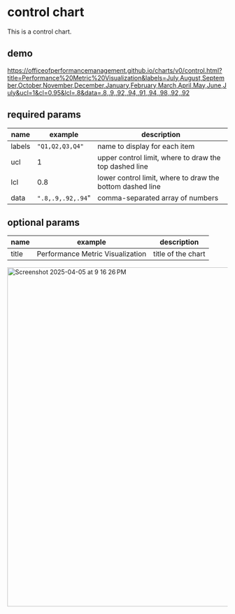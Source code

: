 # control chart
This is a control chart.

## demo
https://officeofperformancemanagement.github.io/charts/v0/control.html?title=Performance%20Metric%20Visualization&labels=July,August,September,October,November,December,January,February,March,April,May,June,July&ucl=1&cl=0.95&lcl=.8&data=.8,.9,.92,.94,.91,.94,.98,.92,.92

## required params
| name | example | description |
| ---- | ------- | ----------- |
| labels | `"Q1,Q2,Q3,Q4"` | name to display for each item |
| ucl | 1 | upper control limit, where to draw the top dashed line |
| lcl | 0.8 | lower control limit, where to draw the bottom dashed line |
| data | `".8,.9,.92,.94`" | comma-separated array of numbers |

## optional params
| name | example | description |
| ---- | ------- | ----------- |
| title | Performance Metric Visualization | title of the chart |

<img width="776" alt="Screenshot 2025-04-05 at 9 16 26 PM" src="https://github.com/user-attachments/assets/4125da02-2bc7-4297-a25f-42091dbcabef" />
